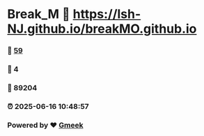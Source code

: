 # Break_M :link: https://lsh-NJ.github.io/breakMO.github.io 
### :page_facing_up: [59](https://lsh-NJ.github.io/breakMO.github.io/tag.html) 
### :speech_balloon: 4 
### :hibiscus: 89204 
### :alarm_clock: 2025-06-16 10:48:57 
### Powered by :heart: [Gmeek](https://github.com/Meekdai/Gmeek)
